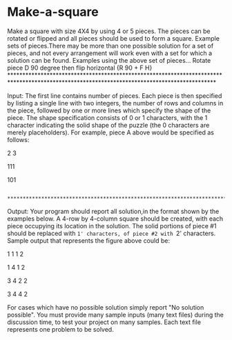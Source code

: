 # Make-a-square
Make a square with size 4X4 by using 4 or 5 pieces. The pieces can be rotated or flipped and all pieces should be used to form a square. Example sets of pieces.There may be more than one possible solution for a set of pieces, and not every arrangement will work even with a set for which a solution can be found. Examples using the above set of pieces... Rotate piece D 90 degree then flip horizontal {R 90 + F H}
            ********************************************************************************************************************************************

Input:
The  first  line  contains  number  of  pieces.  Each  piece  is  then  specified  by  listing  a  single  line  with  two integers, the number of rows and columns in the piece, followed by one or more lines which specify the shape of the piece. The shape specification consists of 0 or 1 characters, with the 1 character indicating the  solid  shape  of  the  puzzle  (the  0  characters  are  merely  placeholders).  For  example,  piece  A  above would be specified as follows:

2 3

111

101

            ********************************************************************************************************************************************

Output:
Your program should report all solution,in the format shown by the examples below. A 4-row by 4-column square  should  be  created,  with  each  piece  occupying  its  location  in  the  solution.  The  solid  portions  of piece #1 should be replaced with `1' characters, of piece #2 with `2' characters. Sample output that represents the figure above could be:

1 1 1 2

1 4 1 2

3 4 2 2

3 4 4 2

For cases which have no possible solution simply report "No solution possible". You must provide many sample inputs (many text files) during the discussion time, to test your project on many samples. Each text file represents one problem to be solved.
